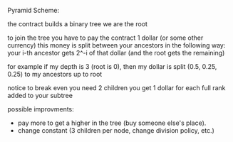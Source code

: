 Pyramid Scheme:

the contract builds a binary tree
we are the root

to join the tree you have to pay the contract 1 dollar (or some other currency)
this money is split between your ancestors in the following way:
your i-th ancestor gets 2^-i of that dollar (and the root gets the remaining)

for example if my depth is 3 (root is 0), then my dollar is split (0.5, 0.25, 0.25) to my ancestors up to root

notice to break even you need 2 children
you get 1 dollar for each full rank added to your subtree

possible improvments:
 - pay more to get a higher in the tree (buy someone else's place).
 - change constant (3 children per node, change division policy, etc.)